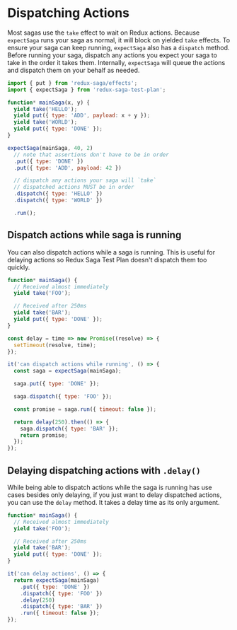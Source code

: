 # Dispatching Actions

Most sagas use the `take` effect to wait on Redux actions. Because `expectSaga`
runs your saga as normal, it will block on yielded `take` effects. To ensure
your saga can keep running, `expectSaga` also has a `dispatch` method. Before
running your saga, dispatch any actions you expect your saga to take in the
order it takes them. Internally, `expectSaga` will queue the actions and
dispatch them on your behalf as needed.

```js
import { put } from 'redux-saga/effects';
import { expectSaga } from 'redux-saga-test-plan';

function* mainSaga(x, y) {
  yield take('HELLO');
  yield put({ type: 'ADD', payload: x + y });
  yield take('WORLD');
  yield put({ type: 'DONE' });
}

expectSaga(mainSaga, 40, 2)
  // note that assertions don't have to be in order
  .put({ type: 'DONE' })
  .put({ type: 'ADD', payload: 42 })

  // dispatch any actions your saga will `take`
  // dispatched actions MUST be in order
  .dispatch({ type: 'HELLO' })
  .dispatch({ type: 'WORLD' })

  .run();
```

## Dispatch actions while saga is running

You can also dispatch actions while a saga is running. This is useful for
delaying actions so Redux Saga Test Plan doesn't dispatch them too quickly.

```js
function* mainSaga() {
  // Received almost immediately
  yield take('FOO');

  // Received after 250ms
  yield take('BAR');
  yield put({ type: 'DONE' });
}

const delay = time => new Promise((resolve) => {
  setTimeout(resolve, time);
});

it('can dispatch actions while running', () => {
  const saga = expectSaga(mainSaga);

  saga.put({ type: 'DONE' });

  saga.dispatch({ type: 'FOO' });

  const promise = saga.run({ timeout: false });

  return delay(250).then(() => {
    saga.dispatch({ type: 'BAR' });
    return promise;
  });
});
```

## Delaying dispatching actions with `.delay()`

While being able to dispatch actions while the saga is running has use cases
besides only delaying, if you just want to delay dispatched actions, you can use
the `delay` method. It takes a delay time as its only argument.

```js
function* mainSaga() {
  // Received almost immediately
  yield take('FOO');

  // Received after 250ms
  yield take('BAR');
  yield put({ type: 'DONE' });
}

it('can delay actions', () => {
  return expectSaga(mainSaga)
    .put({ type: 'DONE' })
    .dispatch({ type: 'FOO' })
    .delay(250)
    .dispatch({ type: 'BAR' })
    .run({ timeout: false });
});
```
